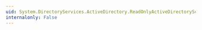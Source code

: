```yaml
---
uid: System.DirectoryServices.ActiveDirectory.ReadOnlyActiveDirectorySchemaPropertyCollection.IndexOf(System.DirectoryServices.ActiveDirectory.ActiveDirectorySchemaProperty)
internalonly: False
---
```

